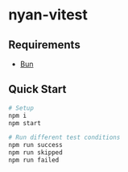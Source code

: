 # nyan-vitest

## Requirements
- [Bun](https://bun.sh/docs/installation)

## Quick Start
```bash
# Setup
npm i
npm start

# Run different test conditions
npm run success
npm run skipped
npm run failed
```